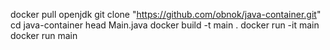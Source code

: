 docker pull openjdk
git clone "https://github.com/obnok/java-container.git"
cd java-container
head Main.java
docker build -t main .
docker run -it main
docker run main